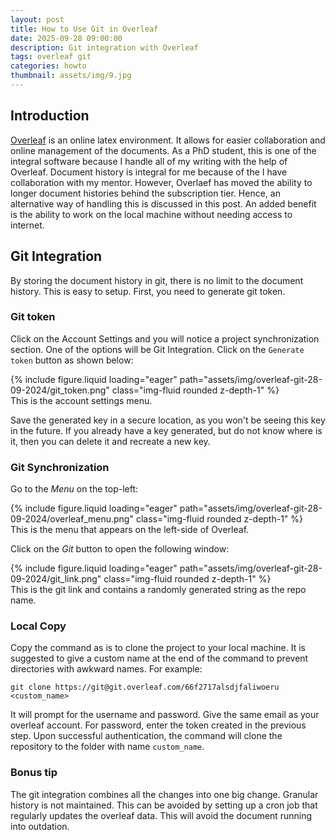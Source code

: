 ```yaml
---
layout: post
title: How to Use Git in Overleaf
date: 2025-09-28 09:00:00
description: Git integration with Overleaf
tags: overleaf git
categories: howto
thumbnail: assets/img/9.jpg
---
```


## Introduction

[Overleaf](https://www.overleaf.com) is an online latex environment.
It allows for easier collaboration and online management of the documents.
As a PhD student, this is one of the integral software because I handle all of my writing with the help of Overleaf.
Document history is integral for me because of the I have collaboration with my mentor.
However, Overlaef has moved the ability to longer document histories behind the subscription tier.
Hence, an alternative way of handling this is discussed in this post.
An added benefit is the ability to work on the local machine without needing access to internet.

## Git Integration

By storing the document history in git, there is no limit to the document history.
This is easy to setup.
First, you need to generate git token.

### Git token

Click on the Account Settings and you will notice a project synchronization section.
One of the options will be Git Integration.
Click on the `Generate token` button as shown below:

<div class="row mt-3">
    <div class="col-sm mt-3 mt-md-0">
        {% include figure.liquid loading="eager" path="assets/img/overleaf-git-28-09-2024/git_token.png" class="img-fluid rounded z-depth-1" %}
    </div>
</div>
<div class="caption">
    This is the account settings menu.
</div>

Save the generated key in a secure location, as you won't be seeing this key in the future.
If you already have a key generated, but do not know where is it, then you can delete it and recreate a new key.

### Git Synchronization

Go to the *Menu* on the top-left:

<div class="row mt-3">
    <div class="col-sm mt-3 mt-md-0">
        {% include figure.liquid loading="eager" path="assets/img/overleaf-git-28-09-2024/overleaf_menu.png" class="img-fluid rounded z-depth-1" %}
    </div>
</div>
<div class="caption">
    This is the menu that appears on the left-side of Overleaf.
</div>

Click on the *Git* button to open the following window:

<div class="row mt-3">
    <div class="col-sm mt-3 mt-md-0">
        {% include figure.liquid loading="eager" path="assets/img/overleaf-git-28-09-2024/git_link.png" class="img-fluid rounded z-depth-1" %}
    </div>
</div>
<div class="caption">
    This is the git link and contains a randomly generated string as the repo name.
</div>

### Local Copy

Copy the command as is to clone the project to your local machine. 
It is suggested to give a custom name at the end of the command to prevent directories with awkward names.
For example:

```
git clone https://git@git.overleaf.com/66f2717alsdjfaliwoeru <custom_name>
```

It will prompt for the username and password.
Give the same email as your overleaf account.
For password, enter the token created in the previous step.
Upon successful authentication, the command will clone the repository to the folder with name `custom_name`.

### Bonus tip

The git integration combines all the changes into one big change.
Granular history is not maintained.
This can be avoided by setting up a cron job that regularly updates the overleaf data.
This will avoid the document running into outdation.

